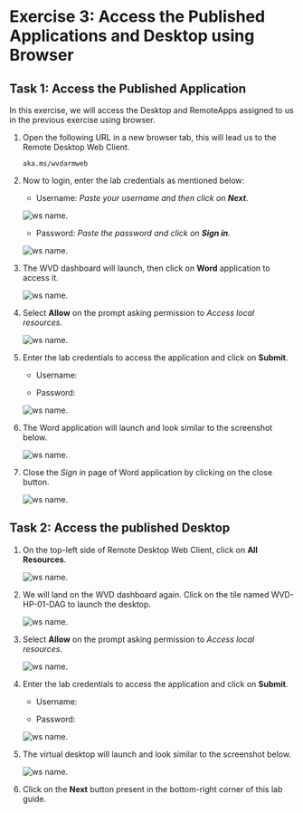# **Exercise 3: Access the Published Applications and Desktop using Browser**


## **Task 1: Access the Published Application**

In this exercise, we will access the Desktop and RemoteApps assigned to us in the previous exercise using browser.

1. Open the following URL in a new browser tab, this will lead us to the Remote Desktop Web Client.

   ```aka.ms/wvdarmweb``` 

2. Now to login, enter the lab credentials as mentioned below:

   - Username: *Paste your username* **<inject key="AzureAdUserEmail" />** *and then click on **Next**.*
   
   ![ws name.](media/95.png)

   - Password: *Paste the password* **<inject key="AzureAdUserPassword" />** *and click on **Sign in**.*

   ![ws name.](media/96.png)
  

3. The WVD dashboard will launch, then click on **Word** application to access it. 

   ![ws name.](media/a46.png)


4. Select **Allow** on the prompt asking permission to *Access local resources*.

   ![ws name.](media/128.png)


5. Enter the lab credentials to access the application and click on **Submit**.

   - Username: **<inject key="AzureAdUserEmail" />** 
  
   - Password: **<inject key="AzureAdUserPassword" />**

   ![ws name.](media/89.png)
      
6. The Word application will launch and look similar to the screenshot below.

   ![ws name.](media/130.png)

7. Close the *Sign in* page of Word application by clicking on the close button.

   ![ws name.](media/w11.png)
   
## **Task 2: Access the published Desktop**

1. On the top-left side of Remote Desktop Web Client, click on **All Resources**.
   
   ![ws name.](media/w12.png)
   
   
2. We will land on the WVD dashboard again. Click on the tile named WVD-HP-01-DAG to launch the desktop.

   ![ws name.](media/92.png)


3. Select **Allow** on the prompt asking permission to *Access local resources*.

   ![ws name.](media/93.png)


4. Enter the lab credentials to access the application and click on **Submit**.

   - Username: **<inject key="AzureAdUserEmail" />** 
  
   - Password: **<inject key="AzureAdUserPassword" />**

   ![ws name.](media/89.png)


5. The virtual desktop will launch and look similar to the screenshot below. 

   ![ws name.](media/launchwvd.png)
   
6. Click on the **Next** button present in the bottom-right corner of this lab guide. 
